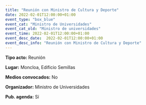 ---
title: "Reunión con Ministro de Cultura y Deporte"
date: 2022-02-01T12:00:00+01:00
event_type: "box_blue" 
event_cat: "Ministro de Universidades"
event_cat_old: "Ministro de universidades"
event_time: 2022-02-01T12:00:00+01:00
event_desc_date:  2022-02-01T12:00:00+01:00
event_desc_info: "Reunión con Ministro de Cultura y Deporte"
---<p class="card-light list_schedule_description"><b>Tipo acto:</b> Reunión
</p><p class="card-light list_schedule_description"><b>Lugar:</b> Moncloa, Edificio Semillas
</p><p class="card-light list_schedule_description"><b>Medios convocados:</b> No
</p><p class="card-light list_schedule_description"><b>Organizador:</b> Ministro de Universidades </p><p class="card-light list_schedule_description"><b>Pub. agenda:</b> Sí
</p>